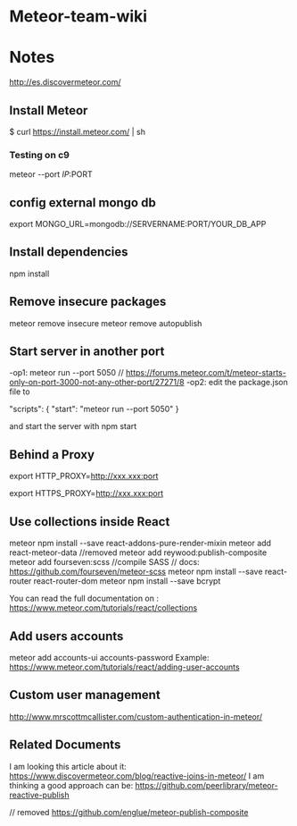 # Meteor-team-wiki

# Notes
http://es.discovermeteor.com/

## Install Meteor
$ curl https://install.meteor.com/ | sh

### Testing on c9
meteor --port $IP:$PORT

## config external mongo db

export MONGO_URL=mongodb://SERVERNAME:PORT/YOUR_DB_APP

## Install dependencies

npm install

## Remove insecure packages

meteor remove insecure
meteor remove autopublish

## Start server in another port

-op1: meteor run --port 5050 // https://forums.meteor.com/t/meteor-starts-only-on-port-3000-not-any-other-port/27271/8
-op2: edit the package.json file to

  "scripts": {
    "start": "meteor run --port 5050"
  }

  and start the server with npm start

## Behind a Proxy

export HTTP_PROXY=http://xxx.xxx:port

export HTTPS_PROXY=http://xxx.xxx:port

## Use collections inside React

meteor npm install --save react-addons-pure-render-mixin
meteor add react-meteor-data
//removed meteor add reywood:publish-composite
meteor add fourseven:scss //compile SASS // docs: https://github.com/fourseven/meteor-scss 
meteor npm install --save react-router react-router-dom
meteor npm install --save bcrypt

You can read the full documentation on : https://www.meteor.com/tutorials/react/collections

## Add users accounts

meteor add accounts-ui accounts-password
Example: https://www.meteor.com/tutorials/react/adding-user-accounts


## Custom user management

http://www.mrscottmcallister.com/custom-authentication-in-meteor/

## Related Documents
I am looking this article about it:
https://www.discovermeteor.com/blog/reactive-joins-in-meteor/
I am thinking a good approach can be:
https://github.com/peerlibrary/meteor-reactive-publish

// removed https://github.com/englue/meteor-publish-composite

